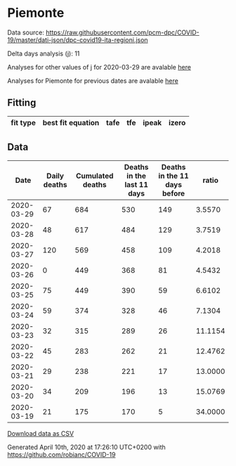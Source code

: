 # Piemonte

Data source: https://raw.githubusercontent.com/pcm-dpc/COVID-19/master/dati-json/dpc-covid19-ita-regioni.json

Delta days analysis (j): 11

Analyses for other values of j for 2020-03-29 are avalable [here](../README.md)

Analyses for Piemonte for previous dates are avalable [here](../../README.md)

## Fitting 
|fit type|best fit equation|tafe|tfe|ipeak|izero|
|-------|-----|--------|------|---|---|

## Data
|Date|Daily deaths|Cumulated deaths|Deaths in the last 11 days|Deaths in the 11 days before|ratio|
|----|----------|-----------|-------|--------------------|-----|
|2020-03-29|67|684|530|149|3.5570|
|2020-03-28|48|617|484|129|3.7519|
|2020-03-27|120|569|458|109|4.2018|
|2020-03-26|0|449|368|81|4.5432|
|2020-03-25|75|449|390|59|6.6102|
|2020-03-24|59|374|328|46|7.1304|
|2020-03-23|32|315|289|26|11.1154|
|2020-03-22|45|283|262|21|12.4762|
|2020-03-21|29|238|221|17|13.0000|
|2020-03-20|34|209|196|13|15.0769|
|2020-03-19|21|175|170|5|34.0000|

[Download data as CSV](COVID-19_piemonte_j11_2020-03-29.csv)

Generated April 10th, 2020 at 17:26:10 UTC+0200 with https://github.com/robianc/COVID-19
